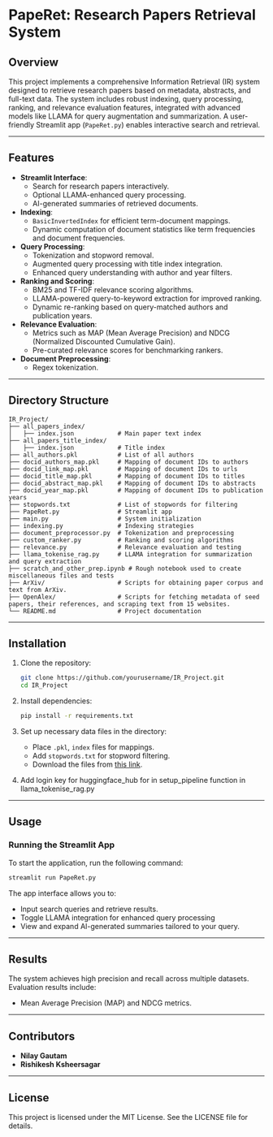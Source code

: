 
# PapeRet: Research Papers Retrieval System

## Overview
This project implements a comprehensive Information Retrieval (IR) system designed to retrieve research papers based on metadata, abstracts, and full-text data. The system includes robust indexing, query processing, ranking, and relevance evaluation features, integrated with advanced models like LLAMA for query augmentation and summarization. A user-friendly Streamlit app (`PapeRet.py`) enables interactive search and retrieval.

---

## Features

- **Streamlit Interface**:
  - Search for research papers interactively.
  - Optional LLAMA-enhanced query processing.
  - AI-generated summaries of retrieved documents.
- **Indexing**:
  - `BasicInvertedIndex` for efficient term-document mappings.
  - Dynamic computation of document statistics like term frequencies and document frequencies.
- **Query Processing**:
  - Tokenization and stopword removal.
  - Augmented query processing with title index integration.
  - Enhanced query understanding with author and year filters.
- **Ranking and Scoring**:
  - BM25 and TF-IDF relevance scoring algorithms.
  - LLAMA-powered query-to-keyword extraction for improved ranking.
  - Dynamic re-ranking based on query-matched authors and publication years.
- **Relevance Evaluation**:
  - Metrics such as MAP (Mean Average Precision) and NDCG (Normalized Discounted Cumulative Gain).
  - Pre-curated relevance scores for benchmarking rankers.
- **Document Preprocessing**:
  - Regex tokenization.

---

## Directory Structure

```
IR_Project/
├── all_papers_index/   
│   ├── index.json            # Main paper text index
├── all_papers_title_index/   
│   ├── index.json            # Title index
├── all_authors.pkl           # List of all authors
├── docid_authors_map.pkl     # Mapping of document IDs to authors
├── docid_link_map.pkl        # Mapping of document IDs to urls
├── docid_title_map.pkl       # Mapping of document IDs to titles
├── docid_abstract_map.pkl    # Mapping of document IDs to abstracts
├── docid_year_map.pkl        # Mapping of document IDs to publication years
├── stopwords.txt             # List of stopwords for filtering
├── PapeRet.py                # Streamlit app
├── main.py                   # System initialization
├── indexing.py               # Indexing strategies
├── document_preprocessor.py  # Tokenization and preprocessing
├── custom_ranker.py          # Ranking and scoring algorithms
├── relevance.py              # Relevance evaluation and testing
├── llama_tokenise_rag.py     # LLAMA integration for summarization and query extraction
├── scratch_and_other_prep.ipynb # Rough notebook used to create miscellaneous files and tests 
├── ArXiv/                    # Scripts for obtaining paper corpus and text from ArXiv.
├── OpenAlex/                 # Scripts for fetching metadata of seed papers, their references, and scraping text from 15 websites.
└── README.md                 # Project documentation
```

---

## Installation

1. Clone the repository:
   ```bash
   git clone https://github.com/yourusername/IR_Project.git
   cd IR_Project
   ```
2. Install dependencies:
   ```bash
   pip install -r requirements.txt
   ```
3. Set up necessary data files in the directory:
   - Place `.pkl`, `index` files for mappings.
   - Add `stopwords.txt` for stopword filtering.
   - Download the files from [this link](https://drive.google.com/drive/folders/131ffNJDOY0wx-YzeaOj2EZIw8HPP9nkR?usp=share_link).

4. Add login key for huggingface_hub for in setup_pipeline function in llama_tokenise_rag.py 

---

## Usage

### Running the Streamlit App

To start the application, run the following command:
```bash
streamlit run PapeRet.py
```
The app interface allows you to:
- Input search queries and retrieve results.
- Toggle LLAMA integration for enhanced query processing
- View and expand AI-generated summaries tailored to your query.

---

## Results
The system achieves high precision and recall across multiple datasets. Evaluation results include:
- Mean Average Precision (MAP) and NDCG metrics.

---

## Contributors
- **Nilay Gautam**
- **Rishikesh Ksheersagar**

---

## License
This project is licensed under the MIT License. See the LICENSE file for details.
